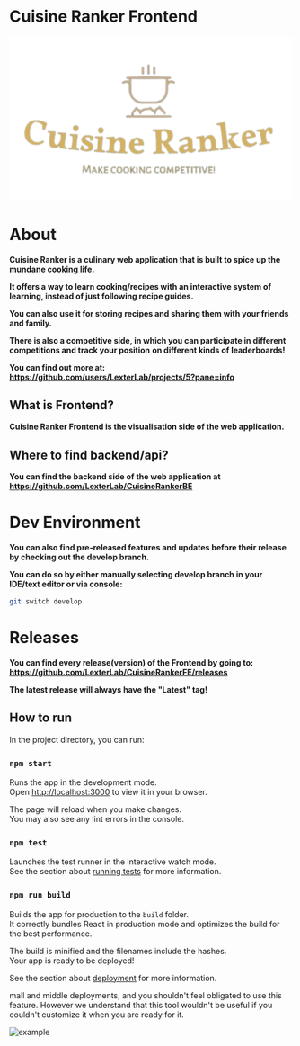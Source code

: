 # Cuisine Ranker Frontend

![logo](src/assets/logo.svg)

# About

**Cuisine Ranker is a culinary web application that is built to spice up the mundane cooking life.**

**It offers a way to learn cooking/recipes with an interactive system of learning, instead of just following recipe guides.**

**You can also use it for storing recipes and sharing them with your friends and family.**

**There is also a competitive side, in which you can participate in different competitions and track your position**
**on different kinds of leaderboards!**

**You can find out more at: https://github.com/users/LexterLab/projects/5?pane=info**

## What is Frontend?

**Cuisine Ranker Frontend is the visualisation side of the web application.**

## Where to find backend/api?
**You can find the backend side of the web application at https://github.com/LexterLab/CuisineRankerBE**

# Dev Environment
**You can also find pre-released features and updates before their release by checking out the develop branch.**

**You can do so by either manually selecting develop branch in your IDE/text editor or via console:**
```bash
git switch develop
```

# Releases

**You can find every release(version) of the Frontend by going to:  https://github.com/LexterLab/CuisineRankerFE/releases**

**The latest release will always have the "Latest" tag!**

## How to run

In the project directory, you can run:

### `npm start`

Runs the app in the development mode.\
Open [http://localhost:3000](http://localhost:3000) to view it in your browser.

The page will reload when you make changes.\
You may also see any lint errors in the console.

### `npm test`

Launches the test runner in the interactive watch mode.\
See the section about [running tests](https://facebook.github.io/create-react-app/docs/running-tests) for more information.

### `npm run build`

Builds the app for production to the `build` folder.\
It correctly bundles React in production mode and optimizes the build for the best performance.

The build is minified and the filenames include the hashes.\
Your app is ready to be deployed!

See the section about [deployment](https://facebook.github.io/create-react-app/docs/deployment) for more information.

mall and middle deployments, and you shouldn't feel obligated to use this feature. However we understand that this tool wouldn't be useful if you couldn't customize it when you are ready for it.

![example](https://i.ibb.co/Tk54N7D/profile.jpg)
